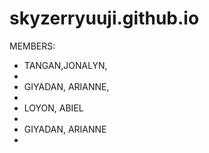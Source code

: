 # skyzerryuuji.github.io
MEMBERS:
<ul>
  <li>TANGAN,JONALYN,<li>
  <li>GIYADAN, ARIANNE,<li>
  <li>LOYON, ABIEL<li>
  <li>GIYADAN, ARIANNE<li>
  <ul>
